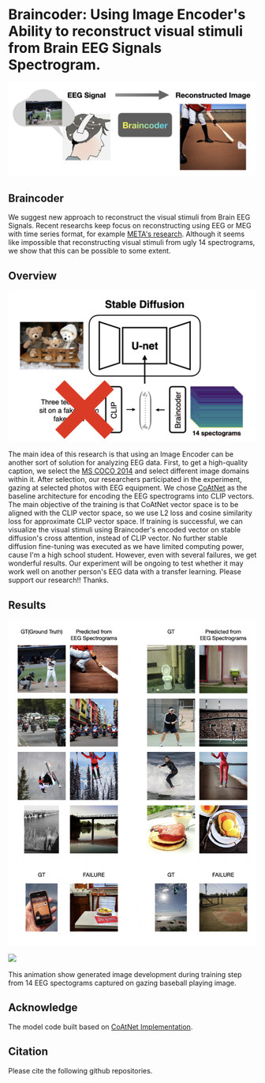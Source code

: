 # Braincoder: Using Image Encoder's Ability to reconstruct visual stimuli from Brain EEG Signals Spectrogram.

![im](./asset/main.png)

## Braincoder

We suggest new approach to reconstruct the visual stimuli from Brain EEG Signals. Recent researchs keep focus on reconstructing using EEG or MEG with time series format, for example [META's research](https://ai.meta.com/static-resource/image-decoding). Although it seems like impossible that reconstructing visual stimuli from ugly 14 spectrograms, we show that this can be possible to some extent.

## Overview

![overview](./asset/idea.png)

The main idea of this research is that using an Image Encoder can be another sort of solution for analyzing EEG data. First, to get a high-quality caption, we select the [MS COCO 2014](https://cocodataset.org/#home) and select different image domains within it. After selection, our researchers participated in the experiment, gazing at selected photos with EEG equipment. We chose [CoAtNet](https://arxiv.org/abs/2106.04803) as the baseline architecture for encoding the EEG spectrograms into CLIP vectors. The main objective of the training is that CoAtNet vector space is to be aligned with the CLIP vector space, so we use L2 loss and cosine similarity loss for approximate CLIP vector space. If training is successful, we can visualize the visual stimuli using Braincoder's encoded vector on stable diffusion's cross attention, instead of CLIP vector. No further stable diffusion fine-tuning was executed as we have limited computing power, cause I'm a high school student. However, even with several failures, we get wonderful results. Our experiment will be ongoing to test whether it may work well on another person's EEG data with a transfer learning. Please support our research!! Thanks.

## Results

![result](./asset/results.png)

<!-- ![animation](./asset/output.gif) -->
<img src="./asset/output.gif" style="width=500px; height=500px;" />

This animation show generated image development during training step from 14 EEG spectograms captured on gazing baseball playing image.

## Acknowledge

The model code built based on [CoAtNet Implementation](https://github.com/chinhsuanwu/coatnet-pytorch).

## Citation

Please cite the following github repositories.


